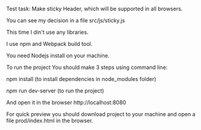 Test task: Make sticky Header, which will be supported in all browsers.

You can see my decision in a file src/js/sticky.js

This time I din't use any libraries.

I use npm  and Webpack build tool.

You need Nodejs install on your machine.

To run the project You should make 3 steps using command line:

npm install    (to install dependencies in node_modules folder)

npm run dev-server         (to run the project)

And open it in the browser  http://localhost:8080

For quick preview you should download project to your machine and open a file prod/index.html in the browser.